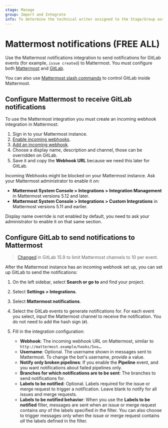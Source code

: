 ```yaml
---
stage: Manage
group: Import and Integrate
info: To determine the technical writer assigned to the Stage/Group associated with this page, see https://handbook.gitlab.com/handbook/product/ux/technical-writing/#assignments
---
```


# Mattermost notifications **(FREE ALL)**

Use the Mattermost notifications integration to send notifications for GitLab events
(for example, `issue created`) to Mattermost. You must configure both [Mattermost](#configure-mattermost-to-receive-gitlab-notifications)
and [GitLab](#configure-gitlab-to-send-notifications-to-mattermost).

You can also use [Mattermost slash commands](mattermost_slash_commands.md) to control
GitLab inside Mattermost.

## Configure Mattermost to receive GitLab notifications

To use the Mattermost integration you must create an incoming webhook integration
in Mattermost:

1. Sign in to your Mattermost instance.
1. [Enable incoming webhooks](https://docs.mattermost.com/configure/integrations-configuration-settings.html#enable-incoming-webhooks).
1. [Add an incoming webhook](https://developers.mattermost.com/integrate/webhooks/incoming/#create-an-incoming-webhook).
1. Choose a display name, description and channel, those can be overridden on GitLab.
1. Save it and copy the **Webhook URL** because we need this later for GitLab.

Incoming Webhooks might be blocked on your Mattermost instance. Ask your Mattermost administrator
to enable it on:

- **Mattermost System Console > Integrations > Integration Management** in Mattermost
  versions 5.12 and later.
- **Mattermost System Console > Integrations > Custom Integrations** in Mattermost
  versions 5.11 and earlier.

Display name override is not enabled by default, you need to ask your administrator to enable it on that same section.

## Configure GitLab to send notifications to Mattermost

> [Changed](https://gitlab.com/gitlab-org/gitlab/-/merge_requests/106760) in GitLab 15.9 to limit Mattermost channels to 10 per event.

After the Mattermost instance has an incoming webhook set up, you can set up GitLab
to send the notifications:

1. On the left sidebar, select **Search or go to** and find your project.
1. Select **Settings > Integrations**.
1. Select **Mattermost notifications**.
1. Select the GitLab events to generate notifications for. For each event you select, input the Mattermost channel
   to receive the notification. You do not need to add the hash sign (`#`).
1. Fill in the integration configuration:

   - **Webhook**: The incoming webhook URL on Mattermost, similar to
     `http://mattermost.example/hooks/5xo…`.
   - **Username**: Optional. The username shown in messages sent to Mattermost.
     To change the bot's username, provide a value.
   - **Notify only broken pipelines**: If you enable the **Pipeline** event, and you want
     notifications about failed pipelines only.
   - **Branches for which notifications are to be sent**: The branches to send notifications for.
   - **Labels to be notified**: Optional. Labels required for the issue or merge request
     to trigger a notification. Leave blank to notify for all issues and merge requests.
   - **Labels to be notified behavior**: When you use the **Labels to be notified** filter,
     messages are sent when an issue or merge request contains _any_ of the labels specified
     in the filter. You can also choose to trigger messages only when the issue or merge request
     contains _all_ the labels defined in the filter.
